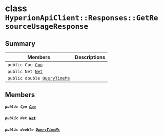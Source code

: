 # class `HyperionApiClient::Responses::GetResourceUsageResponse` 

## Summary

 Members                                | Descriptions                                
----------------------------------------|---------------------------------------------
`public Cpu `[`Cpu`](#class_hyperion_api_client_1_1_responses_1_1_get_resource_usage_response_1a1ea774d7ee8997f6bd491b22b524b3df) | 
`public Net `[`Net`](#class_hyperion_api_client_1_1_responses_1_1_get_resource_usage_response_1a035262e4505cfa657d95ed816a32d49c) | 
`public double `[`QueryTimeMs`](#class_hyperion_api_client_1_1_responses_1_1_get_resource_usage_response_1aaed05a434b4de2c0ca564fe4e3d8a2ec) | 

## Members

##### `public Cpu `[`Cpu`](#class_hyperion_api_client_1_1_responses_1_1_get_resource_usage_response_1a1ea774d7ee8997f6bd491b22b524b3df) 

##### `public Net `[`Net`](#class_hyperion_api_client_1_1_responses_1_1_get_resource_usage_response_1a035262e4505cfa657d95ed816a32d49c) 

##### `public double `[`QueryTimeMs`](#class_hyperion_api_client_1_1_responses_1_1_get_resource_usage_response_1aaed05a434b4de2c0ca564fe4e3d8a2ec) 

